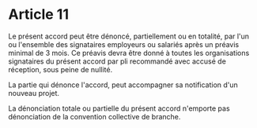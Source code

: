 # Article 11

Le présent accord peut être dénoncé, partiellement ou en totalité, par l'un ou l'ensemble des signataires employeurs ou salariés après un préavis minimal de 3 mois. Ce préavis devra être donné à toutes les organisations signataires du présent accord par pli recommandé avec accusé de réception, sous peine de nullité.

La partie qui dénonce l'accord, peut accompagner sa notification d'un nouveau projet.

La dénonciation totale ou partielle du présent accord n'emporte pas dénonciation de la convention collective de branche.

